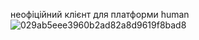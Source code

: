 неофіційний клієнт для платформи human
![029ab5eee3960b2ad82a8d9619f8bad8](https://github.com/Volproil/Human-unofficial/assets/88111301/481a2615-5ba8-464d-96d4-689f009c3fcb)
